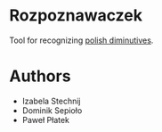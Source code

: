 # Rozpoznawaczek

Tool for recognizing [polish diminutives](https://en.wikipedia.org/wiki/List_of_diminutives_by_language#Polish).

# Authors
* Izabela Stechnij
* Dominik Sepioło
* Paweł Płatek
